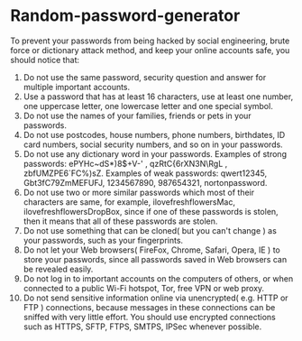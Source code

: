 # Random-password-generator

To prevent your passwords from being hacked by social engineering, brute force or dictionary attack method, and keep your online accounts safe, you should notice that:


1. Do not use the same password, security question and answer for multiple important accounts.
2. Use a password that has at least 16 characters, use at least one number, one uppercase letter, one lowercase letter and one special symbol.
3. Do not use the names of your families, friends or pets in your passwords.
4. Do not use postcodes, house numbers, phone numbers, birthdates, ID card numbers, social security numbers, and so on in your passwords.
5. Do not use any dictionary word in your passwords. Examples of strong passwords: ePYHc~dS*)8$+V-' , qzRtC{6rXN3N\RgL , zbfUMZPE6`FC%)sZ. Examples of weak passwords: qwert12345, Gbt3fC79ZmMEFUFJ, 1234567890, 987654321, nortonpassword.
6. Do not use two or more similar passwords which most of their characters are same, for example, ilovefreshflowersMac, ilovefreshflowersDropBox, since if one of these passwords is stolen, then it means that all of these passwords are stolen.
7. Do not use something that can be cloned( but you can't change ) as your passwords, such as your fingerprints.
8. Do not let your Web browsers( FireFox, Chrome, Safari, Opera, IE ) to store your passwords, since all passwords saved in Web browsers can be revealed easily.
9. Do not log in to important accounts on the computers of others, or when connected to a public Wi-Fi hotspot, Tor, free VPN or web proxy.
10. Do not send sensitive information online via unencrypted( e.g. HTTP or FTP ) connections, because messages in these connections can be sniffed with very little effort. You should use encrypted connections such as HTTPS, SFTP, FTPS, SMTPS, IPSec whenever possible.
